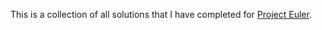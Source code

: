 This is a collection of all solutions that I have completed for [Project Euler](https://projecteuler.net/).